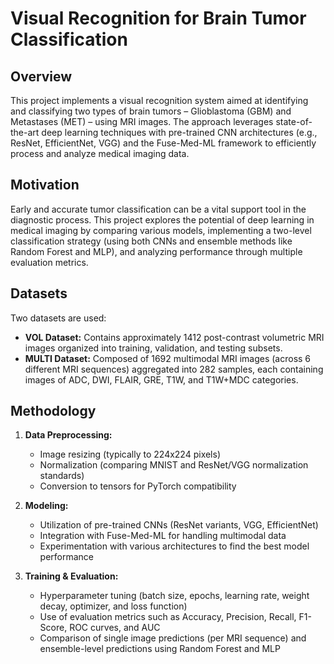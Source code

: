 # Visual Recognition for Brain Tumor Classification

## Overview

This project implements a visual recognition system aimed at identifying and classifying two types of brain tumors – Glioblastoma (GBM) and Metastases (MET) – using MRI images. The approach leverages state-of-the-art deep learning techniques with pre-trained CNN architectures (e.g., ResNet, EfficientNet, VGG) and the Fuse-Med-ML framework to efficiently process and analyze medical imaging data.

## Motivation

Early and accurate tumor classification can be a vital support tool in the diagnostic process. This project explores the potential of deep learning in medical imaging by comparing various models, implementing a two-level classification strategy (using both CNNs and ensemble methods like Random Forest and MLP), and analyzing performance through multiple evaluation metrics.
  
## Datasets

Two datasets are used:
- **VOL Dataset:** Contains approximately 1412 post-contrast volumetric MRI images organized into training, validation, and testing subsets.
- **MULTI Dataset:** Composed of 1692 multimodal MRI images (across 6 different MRI sequences) aggregated into 282 samples, each containing images of ADC, DWI, FLAIR, GRE, T1W, and T1W+MDC categories.

## Methodology

1. **Data Preprocessing:**  
   - Image resizing (typically to 224x224 pixels)  
   - Normalization (comparing MNIST and ResNet/VGG normalization standards)  
   - Conversion to tensors for PyTorch compatibility

2. **Modeling:**  
   - Utilization of pre-trained CNNs (ResNet variants, VGG, EfficientNet)  
   - Integration with Fuse-Med-ML for handling multimodal data  
   - Experimentation with various architectures to find the best model performance

3. **Training & Evaluation:**  
   - Hyperparameter tuning (batch size, epochs, learning rate, weight decay, optimizer, and loss function)  
   - Use of evaluation metrics such as Accuracy, Precision, Recall, F1-Score, ROC curves, and AUC  
   - Comparison of single image predictions (per MRI sequence) and ensemble-level predictions using Random Forest and MLP

